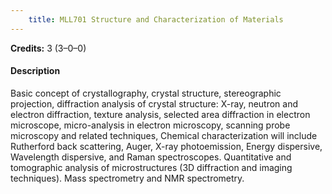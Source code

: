 ```yaml
---
    title: MLL701 Structure and Characterization of Materials
---
```

**Credits:** 3 (3–0–0)



#### Description 
Basic concept of crystallography, crystal structure, stereographic projection, diffraction analysis of crystal structure: X-ray, neutron and electron diffraction, texture analysis, selected area diffraction in electron microscope, micro-analysis in electron microscopy, scanning probe microscopy and related techniques, Chemical characterization will include Rutherford back scattering, Auger, X-ray photoemission, Energy dispersive, Wavelength dispersive, and Raman spectroscopes. Quantitative and tomographic analysis of microstructures (3D diffraction and imaging techniques). Mass spectrometry and NMR spectrometry.